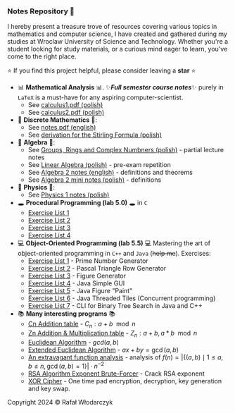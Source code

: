 ### Notes Repository 🚀
I hereby present a treasure trove of resources covering various topics in mathematics and computer science, I have created and gathered during my studies at Wroclaw University of Science and Technology. Whether you're a student looking for study materials, or a curious mind eager to learn, you've come to the right place.

⭐ If you find this project helpful, please consider leaving a **star** ⭐

- 📊 **Mathematical Analysis** 📊. ✨***Full semester course notes***✨ purely in `LaTeX` is a must-have for any aspiring computer-scientist. 
    - See [calculus1.pdf (polish)](https://github.com/Rafisto/uni/raw/master/2023_semester_1/calculus_1/calculus.pdf)
    - See [calculus2.pdf (polish)](https://github.com/Rafisto/uni/raw/master/2024_semester_2/calculus_2/calculus2.pdf)
- 🥶 **Discrete Mathematics** 🥶:
    - See [notes.pdf (english)](https://github.com/Rafisto/uni/raw/master/2024_semester_2/discrete_mathematics/notes.pdf)
    - See [derivation for the Stirling Formula (polish)](https://github.com/Rafisto/uni/raw/master/2024_semester_2/discrete_mathematics/wzor-stirlinga.pdf)
- 🤔 **Algebra** 🤔:
    - See [Groups, Rings and Complex Numbners (polish)](https://github.com/Rafisto/uni/raw/master/2023_semester_1/algebra_1/wyklad.pdf) - partial lecture notes
    - See [Linear Algebra (polish)](https://github.com/Rafisto/uni/blob/master/2023_semester_1/algebra_1/kolokwium-2-tematy.md) - pre-exam repetition
    - See [Algebra 2 notes (english)](https://github.com/Rafisto/uni/raw/master/2024_semester_2/algebra_2/algebra2.pdf) - definitions and theorems
    - See [Algebra 2 mini notes (polish)](https://github.com/Rafisto/uni/blob/master/2024_semester_2/algebra_2/notes.md) - definitions
- 🌌 **Physics** 🌌:
    - See [Physics 1 notes (polish)](https://github.com/Rafisto/uni/blob/master/2024_semester_2/physics_1/physics.pdf)
- 🕳 **Procedural Programming (lab 5.0)** 🕳 in `C`
    - [Exercise List 1](https://github.com/Rafisto/uni/tree/master/2023_semester_1/introduction_to_computer_science/lab1/)
    - [Exercise List 2](https://github.com/Rafisto/uni/tree/master/2023_semester_1/introduction_to_computer_science/lab2/)
    - [Exercise List 3](https://github.com/Rafisto/uni/tree/master/2023_semester_1/introduction_to_computer_science/lab3/)
    - [Exercise List 4](https://github.com/Rafisto/uni/tree/master/2023_semester_1/introduction_to_computer_science/lab4/)
- 💻 **Object-Oriented Programming (lab 5.5)** 💻
    Mastering the art of object-oriented programming in `C++` and `Java` (~~help me~~). Exercises:
    - [Exercise List 1](https://github.com/Rafisto/uni/tree/master/2024_semester_2/oop/lab1/) - Prime Number Generator
    - [Exercise List 2](https://github.com/Rafisto/uni/tree/master/2024_semester_2/oop/lab2/) - Pascal Triangle Row Generator
    - [Exercise List 3](https://github.com/Rafisto/uni/tree/master/2024_semester_2/oop/lab3/) - Figure Generator
    - [Exercise List 4](https://github.com/Rafisto/uni/tree/master/2024_semester_2/oop/lab4/) - Java Simple GUI
    - [Exercise List 5](https://github.com/Rafisto/uni/tree/master/2024_semester_2/oop/lab5/) - Java Figure "Paint"
    - [Exercise List 6](https://github.com/Rafisto/uni/tree/master/2024_semester_2/oop/lab6/) - Java Threaded Tiles (Concurrent programming)
    - [Exercise List 7](https://github.com/Rafisto/uni/tree/master/2024_semester_2/oop/lab7/) - CLI for Binary Tree Search in Java and C++ 
- 📚 **Many interesting programs** 📚
    - [Cn Addition table](https://github.com/Rafisto/uni/blob/master/2023_semester_1/algebra_2/programy/zadanie24-c.py) - $C_n: a + b \mod n$
    - [Zn Addition & Multiplication table](https://github.com/Rafisto/uni/blob/master/2023_semester_1/algebra_2/programy/zadanie24.py) - $Z_n: a + b, a * b \mod n$
    - [Euclidean Algorithm](https://github.com/Rafisto/uni/blob/master/2023_semester_1/algebra_2/programy/zadanie39.py) - $gcd(a, b)$
    - [Extended Euclidean Algorithm](https://github.com/Rafisto/uni/blob/master/2023_semester_1/algebra_2/programy/zadanie40.py) - $ax + by = \gcd(a, b)$
    - [An extravagant function analysis](https://github.com/Rafisto/uni/blob/master/2023_semester_1/algebra_2/programy/zadanie49.py) - analysis of $f(n)=\left|\{(a,b) \mid 1 \leq a,b \leq n, \gcd(a,b)=1\}\right| \cdot n^{-2}$
    - [RSA Algorithm Exponent Brute-Forcer](https://github.com/Rafisto/uni/blob/master/2024_semester_2/algebra_2/programs/rsa34.py) - Crack RSA exponent
    - [XOR Cipher](https://github.com/Rafisto/uni/blob/master/2023_semester_1/logic_and_formal_structures/programy/xorcipher.py) - One time pad encryption, decryption, key generation and key swap.

Copyright 2024 © Rafał Włodarczyk
